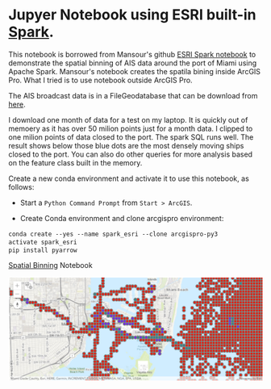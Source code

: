 # Jupyer Notebook using ESRI built-in [Spark](https://spark.apache.org/).

This notebook is borrowed from Mansour's github [ESRI Spark notebook](https://github.com/mraad/spark-esri)  to demonstrate the spatial binning of AIS data around the port of Miami using Apache Spark. Mansour's notebook creates the spatila bining inside ArcGIS Pro. What I tried is to use notebook outside ArcGIS Pro.  

The AIS broadcast data is in a FileGeodatabase that can be download from [here](https://marinecadastre.gov/ais). 

I download one month of data for a test on my laptop. It is quickly out of memoery as it has over 50 milion points just for a month data. I clipped to one milion points of data closed to the port. The spark SQL runs well. The result shows below those blue dots are the most densely moving ships closed to the port. You can also do other queries for more analysis based on the feature class built in the memory.

Create a new conda environment and activate it to use this notebook, as follows:

- Start a `Python Command Prompt` from `Start > ArcGIS`.

- Create Conda environment and clone arcgispro environment:

```
conda create --yes --name spark_esri --clone arcgispro-py3
activate spark_esri
pip install pyarrow
```
[Spatial Binning](sparkesri_MiamiAIS.ipynb) Notebook

![](media/Pro1.png)
